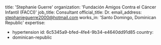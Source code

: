 title: 'Stephanie Guerre'
organization: 'Fundación Amigos Contra el Cáncer Infantil (FACCI)'
job_title: Consultant
official_title: Dr.
email_address: stephanieguerre2000@hotmail.com
works_in: 'Santo Domingo, Dominican Republic'
expertise:
  - hypertension
id: 6c5345a9-bfed-4fe4-9b34-e4640dd91d85
country:
  - dominican-republic
